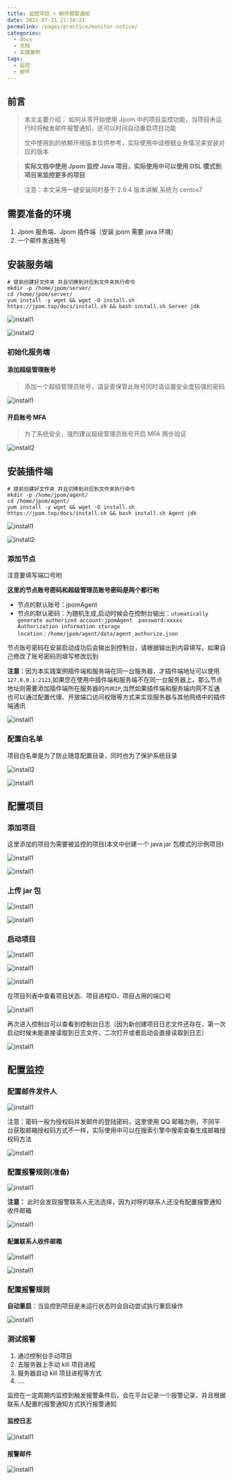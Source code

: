 ```yaml
---
title: 监控项目 + 邮件报警通知
date: 2022-07-21 21:54:21
permalink: /pages/practice/monitor-notice/
categories:
  - docs
  - 文档
  - 实践案例
tags:
  - 监控
  - 邮件
---
```



## 前言

> 本文主要介绍：
> 如何从零开始使用 Jpom 中的项目监控功能，当项目未运行时将触发邮件报警通知，还可以时间自动重启项目功能
>
> 文中使用到的依赖环境版本仅供参考，实际使用中请根据业务情况来安装对应的版本

> **实际文档中使用 Jpom 监控 Java 项目，实际使用中可以使用 DSL 模式到项目来监控更多的项目**

> 注意：本文采用一键安装同时基于 2.9.4 版本讲解,系统为 centos7

## 需要准备的环境

1. Jpom 服务端、Jpom 插件端（安装 jpom 需要 java 环境）
2. 一个邮件发送账号

## 安装服务端

```
# 提前创建好文件夹 并且切换到对应到文件夹执行命令
mkdir -p /home/jpom/server/
cd /home/jpom/server/
yum install -y wget && wget -O install.sh https://jpom.top/docs/install.sh && bash install.sh Server jdk
```

![install1](/images/tutorial/monitor-notice/img1.png)

![install2](/images/tutorial/monitor-notice/img2.png)


### 初始化服务端

#### 添加超级管理账号

> 添加一个超级管理员账号，请妥善保管此账号同时请设置安全度较强的密码

![install1](/images/tutorial/project_dsl_java/inits1.png)

#### 开启账号 MFA

> 为了系统安全，强烈建议超级管理员账号开启 MFA 两步验证
>
![install2](/images/tutorial/project_dsl_java/inits2.png)


## 安装插件端

```
# 提前创建好文件夹 并且切换到对应到文件夹执行命令
mkdir -p /home/jpom/agent/
cd /home/jpom/agent/
yum install -y wget && wget -O install.sh https://jpom.top/docs/install.sh && bash install.sh Agent jdk
```

![install1](/images/tutorial/monitor-notice/img3.png)

![install2](/images/tutorial/monitor-notice/img4.png)


### 添加节点

注意要填写端口号哟

**这里的节点账号密码和超级管理员账号密码是两个都行哟**

- 节点的默认账号：jpomAgent
- 节点的默认密码：为随机生成,启动时候会在控制台输出：`utomatically generate authorized account:jpomAgent  password:xxxxx  Authorization information storage location：/home/jpom/agent/data/agent_authorize.json`

节点账号密码在安装启动成功后会输出到控制台，请根据输出到内容填写。如果自己修改了账号密码则填写修改后到

**注意**：因为本实践案例插件端和服务端在同一台服务器，才插件端地址可以使用 `127.0.0.1:2123`,如果您在使用中插件端和服务端不在同一台服务器上，那么节点地址则需要添加插件端所在服务器的`内网IP`,当然如果插件端和服务端内网不互通也可以通过配置代理、开放端口访问权限等方式来实现服务器与其他网络中的插件端通讯

![install1](/images/tutorial/project_dsl_java/inita1.png)


### 配置白名单

项目白名单是为了防止随意配置目录，同时也为了保护系统目录

![install2](/images/tutorial/monitor-notice/img5.png)

![install1](/images/tutorial/project_dsl_java/inita2.png)

## 配置项目

### 添加项目

这里添加的项目为需要被监控的项目(本文中创建一个 java jar 包模式的示例项目)

![install1](/images/tutorial/monitor-notice/img7.png)

![install1](/images/tutorial/monitor-notice/img6.png)

### 上传 jar 包

![install1](/images/tutorial/monitor-notice/img8.png)

![install1](/images/tutorial/monitor-notice/img9.png)

### 启动项目

![install1](/images/tutorial/monitor-notice/img10.png)

![install1](/images/tutorial/monitor-notice/img11.png)

![install1](/images/tutorial/monitor-notice/img12.png)

在项目列表中查看项目状态、项目进程ID、项目占用的端口号

![install1](/images/tutorial/monitor-notice/img13.png)

再次进入控制台可以查看到控制台日志（因为新创建项目日志文件还存在，第一次启动时候未能直接读取到日志文件，二次打开或者启动会直接读取到日志）

![install1](/images/tutorial/monitor-notice/img14.png)

## 配置监控

### 配置邮件发件人

![install1](/images/tutorial/monitor-notice/img15.png)

注意：密码一般为授权码并发邮件的登陆密码，这里使用 QQ 邮箱为例，不同平台获取邮箱授权码方式不一样，实际使用中可以在搜索引擎中搜索查看生成邮箱授权码方法

![install1](/images/tutorial/monitor-notice/img16.png)

### 配置报警规则(准备)

![install1](/images/tutorial/monitor-notice/img17.png)

**注意：** 此时会发现报警联系人无法选择，因为对呀的联系人还没有配置报警通知收件邮箱

![install1](/images/tutorial/monitor-notice/img18.png)

#### 配置联系人收件邮箱

![install1](/images/tutorial/monitor-notice/img19.png)

![install1](/images/tutorial/monitor-notice/img20.png)

### 配置报警规则

**自动重启**：当监控到项目是未运行状态时会自动尝试执行重启操作

![install1](/images/tutorial/monitor-notice/img21.png)


### 测试报警

1. 通过控制台手动项目
2. 去服务器上手动 kill 项目进程
3. 服务器自动 kill 项目进程等方式
4. ....


监控在一定周期内监控到触发报警条件后，会在平台记录一个报警记录，并且根据联系人配置的报警通知方式执行报警通知

#### 监控日志

![install1](/images/tutorial/monitor-notice/img22.png)

#### 报警邮件

![install1](/images/tutorial/monitor-notice/img23.png)







